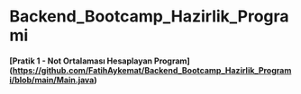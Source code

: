 # Backend_Bootcamp_Hazirlik_Programi
 #### [Pratik 1 - Not Ortalaması Hesaplayan Program] (https://github.com/FatihAykemat/Backend_Bootcamp_Hazirlik_Programi/blob/main/Main.java)
 

